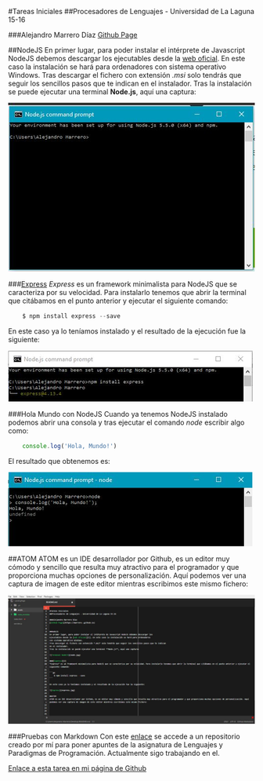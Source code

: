 
#Tareas Iniciales
##Procesadores de Lenguajes - Universidad de La Laguna 15-16

###Alejandro Marrero Díaz
[Github Page](https://marrero-.github.io)


##NodeJS
En primer lugar, para poder instalar el intérprete de Javascript NodeJS debemos descargar los
ejecutables desde la [web oficial][1]. En este caso la instalación se hará para ordenadores
con sistema operativo Windows.
Tras descargar el fichero con extensión *.msi* solo tendrás que seguir los sencillos pasos que te indican
en el instalador.
Tras la instalación se puede ejecutar una terminal **Node.js**, aquí una captura:

![Terminal NodeJS](imagenes/node.jpg)

###[Express][2]
*Express* es un framework minimalista para NodeJS que se caracteriza por su velocidad. Para instalarlo tenemos que abrir la terminal que citábamos en el punto anterior y ejecutar el siguiente comando:

```go
	$ npm install express --save
```

En este caso ya lo teníamos instalado y el resultado de la ejecución fue la siguiente:

![Express](imagenes/express.jpg)

###Hola Mundo con NodeJS
Cuando ya tenemos NodeJS instalado podemos abrir una consola y tras ejecutar el comando *node* escribir algo como:

```js
	console.log('Hola, Mundo!')
```

El resultado que  obtenemos es:

![Hello](imagenes/hello.jpg)

##ATOM
ATOM es un IDE desarrollador por Github, es un editor muy cómodo y sencillo que resulta muy atractivo para el programador y que proporciona muchas opciones de personalización. Aquí podemos ver una captura de imagen de este editor mientras escribimos este mismo fichero:

![Atom](imagenes/atom.jpg)


###Pruebas con Markdown
Con este [enlace][3] se accede a un repositorio creado por mí para poner apuntes de la asignatura de Lenguajes y Paradigmas de Programación. Actualmente sigo trabajando en el.

[Enlace a esta tarea en mi página de Github](https://marrero-.github.io/pl/iniciales.html)

[1]:(https://nodejs.org/en/)
[2]:(http://expressjs.com/)
[3]:(https://github.com/marrero-/LPP.git)
